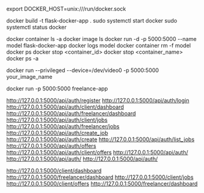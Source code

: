 export DOCKER_HOST=unix:///run/docker.sock

docker build -t flask-docker-app .
sudo systemctl start docker
sudo systemctl status docker

docker container ls -a
docker image ls
docker run -d -p 5000:5000 --name model flask-docker-app
docker logs model
docker container rm -f model
docker ps
docker stop <container_id>
docker stop <container_name>
docker ps -a

<!-- --privileged بيخلي الكونتينر عنده access كامل للهاردوير (بس استخدميه بحذر). -->
docker run --privileged --device=/dev/video0 -p 5000:5000 your_image_name


docker run -p 5000:5000 freelance-app


http://127.0.0.1:5000/api/auth/register
http://127.0.0.1:5000/api/auth/login
http://127.0.0.1:5000/api/auth/client/dashboard
http://127.0.0.1:5000/api/auth/freelancer/dashboard
http://127.0.0.1:5000/api/auth/client/jobs
http://127.0.0.1:5000/api/auth/freelancer/jobs
http://127.0.0.1:5000/api/auth/create_job
http://127.0.0.1:5000/api/auth/create
http://127.0.0.1:5000/api/auth/list_jobs
http://127.0.0.1:5000/api/auth/offers
http://127.0.0.1:5000/api/auth/client/offers
http://127.0.0.1:5000/api/auth/
http://127.0.0.1:5000/api/auth/
http://127.0.0.1:5000/api/auth/


http://127.0.0.1:5000/client/dashboard
http://127.0.0.1:5000/freelancer/dashboard
http://127.0.0.1:5000/client/jobs
http://127.0.0.1:5000/client/offers
http://127.0.0.1:5000/freelancer/dashboard